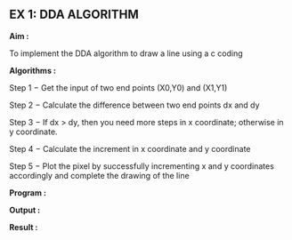 ## EX 1: DDA ALGORITHM 

**Aim :**

To  implement the DDA algorithm to draw a line using a c coding

**Algorithms :**

Step 1 − Get the input of two end points (X0,Y0) and (X1,Y1)

Step 2 − Calculate the difference between two end points dx and  dy 

Step 3 − If dx > dy, then you need more steps in x coordinate; otherwise in y coordinate.

Step 4 − Calculate the increment in x coordinate and y coordinate

Step 5 − Plot the pixel by successfully incrementing x and y coordinates accordingly and complete the drawing of the line

**Program :**

**Output :**

**Result :**
